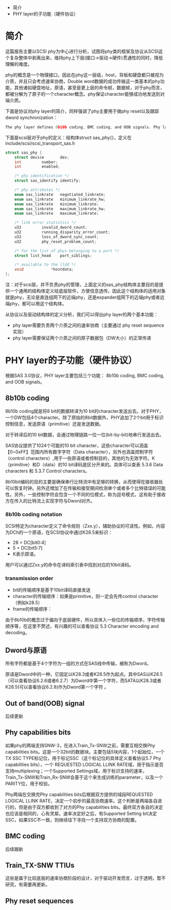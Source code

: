 + 简介
+ PHY layer的子功能（硬件协议）

# 简介
这篇报告主要以SCSI phy为中心进行分析，试图将phy类的框架及协议从SCSI这个复杂整体中剥离出来，维持phy上下层(接口->驱动->硬件)贯通性的同时，降低理解的难度。

phy的概念是一个物理接口，因此在phy这一层级，host，背板和硬盘都只被视为介质，并且只会考虑速率协商，Double word数据的成功传输这一类基本的phy功能，其他诸如硬盘地址，原语，甚至是更上层的命令帧，数据帧，对于phy而言，都被分解为了原子的一个character概念。phy保证character能够成功地发送到对端介质。

下面是协议对phy layer的简介，同样强调了phy主要用于做phy reset以及跟踪dword synchronization：
``` C
The phy layer defines 8b10b coding, BMC coding, and OOB signals. Phy layer state machines interface between the link layer and the physical layer to perform the phy reset sequence and keep track of dword syncronization
```

下面是scsi层对于phy的定义：结构体struct sas_phy{}，定义在include/scsi/scsi_transport_sas.h
``` C
struct sas_phy {
	struct device		dev;
	int			number;
	int			enabled;

	/* phy identification */
	struct sas_identify	identify;

	/* phy attributes */
	enum sas_linkrate	negotiated_linkrate;
	enum sas_linkrate	minimum_linkrate_hw;
	enum sas_linkrate	minimum_linkrate;
	enum sas_linkrate	maximum_linkrate_hw;
	enum sas_linkrate	maximum_linkrate;

	/* link error statistics */
	u32			invalid_dword_count;
	u32			running_disparity_error_count;
	u32			loss_of_dword_sync_count;
	u32			phy_reset_problem_count;

	/* for the list of phys belonging to a port */
	struct list_head	port_siblings;

	/* available to the lldd */
	void			*hostdata;
};
```
注：对于scsi层，并不负责phy的管理，上面定义的sas_phy结构体主要目的是提供一个通用的结构体定义给底层软件，方便信息透传。因此这个结构体的适用对象就是phy，无论是直连组网下的近端phy，还是expander组网下的近端phy或者远端phy，都可以用这个结构体。

从协议以及驱动结构体的定义分析，我们可以得出phy layer的两个基本功能：
+ phy layer需要负责两个介质之间的速率协商（主要通过 phy reset sequence实现）
+ phy layer需要保证两个介质之间的原子数据包（DW大小）的正常传递

# PHY layer的子功能（硬件协议）
根据SAS 3.0协议，PHY layer主要包括三个功能： 8b10b coding, BMC coding, and OOB signals。

## 8b10b coding
8b10b coding就是将8 bit的数据转译为10 bit的character发送出去。对于PHY，一个DW包括4个character。除了原始的8bit数据外，PHY追加了2个bit用于标识控制信息，发送原语（primitive）还是发送数据。

对于转译后的10 bit数据，会通过物理链路一位一位(bit-by-bit)地串行发送出去。

SAS协议提供了1024个可能的10 bit character，这些character可以涵盖【0~0xFF】范围内所有数字字符（Data character），另外也涵盖控制字符（control characters）,用于一些原语或者控制目的，其他的为无效字符。K（primitive）和D（data）的10 bit译码是区分开来的。具体可以查表 5.3.6 Data characters 和 5.3.7 Control characters。

8b10bit编码的目的主要是确保串行比特流中有足够的转换，从而使得在接收器处可以恢复时钟。另外还增加了在传输和接受期间检测单个或者多个比特错误的可能性。另外，一些控制字符会包含一个不同的位模式，称为逗号模式，这有助于接收方在传入的比特流上实现字符与Dword对齐。

### 8b10b coding notation
SCSI特定为character定义了命令规则（Zxx.y），辅助协议的可读性。例如，内容为DCh的一个原语，在SCSI协议中通过K28.5来标识：
+ 28 = DC[bit0:4]
+ 5 = DC[bit5:7]
+ K表示原语。

用户可以通过Zxx.y的命令在译码索引表中找到对应的10bit译码。

### transmission order
+ bit的传输顺序是基于10bit译码直接发送
+ character的传输顺序：如果是primitive，则一定会先传control character（例如k28.5）
+ frame的传输顺序：

由于8b10b的概念过于偏向于底层硬件，所以具体入一些位的传输顺序，字符传输顺序等，在这里不赘述，有兴趣的可以查看协议 5.3 Character encoding and decoding。

## Dword与原语
所有字符都是基于4个字符为一组的方式在SAS线中传输，被称为Dword。

原语是Dword中的一种，它固定以K28.3或者K28.5作为起点。其中SAS以K28.5（可以查看协议6.2.6或者6.2.7）为Dword中第一个字符，而SATA以K28.3或者K28.5(可以查看协议6.2.8)作为Dword第一个字符
。

## Out of band(OOB) signal
后续更新

## Phy capabilities bits
如果phy的两端支持SNW-3，在进入Train_Tx-SNW之前，需要互相交换Phy capabilities bits。这是一个32bit的数据块。主要包括5块内容，1个起始位，一个TX SSC TYPE标记位，用于标记SSC（这个标记位的具体定义查看协议5.7 Phy capabilities bits），一个 REQUESTED LOGICAL LLINK RATE域，用于指示是否支持multiplexing；一个Supported Settings域，用于标识支持的速率，Train_Tx-SNW和Train_Rx-SNW会基于这个来生成训练的parameter，以及一个PARITY位，用于校验。

Phy两端在交换完Phy capabilities bits后根据双方提供的域段REQUESTED LOGICAL LLINK RATE，决定一个初步的最高协商速率。这个判断是两端各自进行的，但是由于双方都收到了对方的Phy capabilities bits。最终双方各自的决定也应该是相同的，心有灵犀。速率决定好之后，有Supported Setting bit决定SSC，如果SSC不一致，则继续往下寻找一个支持双方协商的配置。

## BMC coding
后续跟新

## Train_TX-SNW TTIUs
这些是属于比较底层的速率协商阶段的设计，对于驱动开发而言，过于透明，暂不研究，有需要再更新。

## Phy reset sequences
